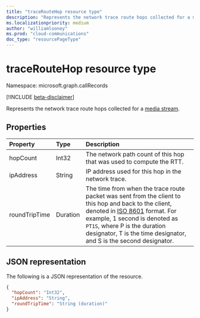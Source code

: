 ```yaml
---
title: "traceRouteHop resource type"
description: "Represents the network trace route hops collected for a media stream."
ms.localizationpriority: medium
author: "williamlooney"
ms.prod: "cloud-communications"
doc_type: "resourcePageType"
---
```


# traceRouteHop resource type

Namespace: microsoft.graph.callRecords

[!INCLUDE [beta-disclaimer](../../includes/beta-disclaimer.md)]

Represents the network trace route hops collected for a [media stream](callrecords-mediastream.md).

## Properties

| Property     | Type        | Description |
|:-------------|:------------|:------------|
|hopCount|Int32|The network path count of this hop that was used to compute the RTT.|
|ipAddress|String|IP address used for this hop in the network trace.|
|roundTripTime|Duration|The time from when the trace route packet was sent from the client to this hop and back to the client, denoted in [ISO 8601][] format. For example, 1 second is denoted as `PT1S`, where P is the duration designator, T is the time designator, and S is the second designator.|

## JSON representation

The following is a JSON representation of the resource.

<!-- {
  "blockType": "resource",
  "@odata.type": "microsoft.graph.callRecords.traceRouteHop"
}-->

```json
{
  "hopCount": "Int32",
  "ipAddress": "String",
  "roundTripTime": "String (duration)"
}
```

[ISO 8601]: https://www.iso.org/iso/iso8601
